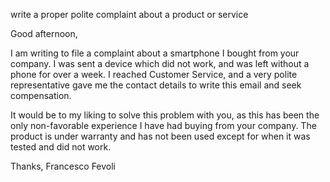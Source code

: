 write a proper polite complaint about a product or service

Good afternoon,

I am writing to file a complaint about a smartphone I bought from your company. I was sent a device which did not work, and was left without a phone for over a week. I reached Customer Service, and a very polite representative gave me the contact details to write this email and seek compensation. 

It would be to my liking to solve this problem with you, as this has been the only non-favorable experience I have had buying from your company. The product is under warranty and has not been used except for when it was tested and did not work.

Thanks,
Francesco Fevoli